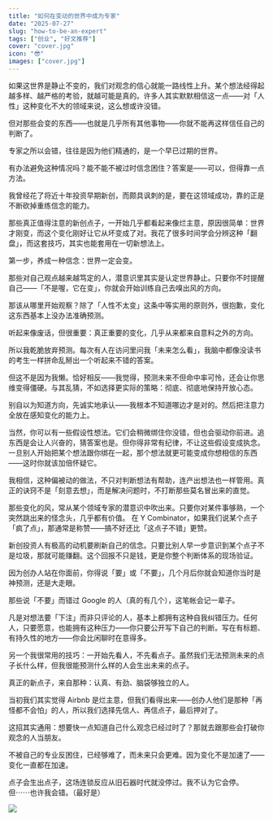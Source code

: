 ```yaml
---
title: "如何在变动的世界中成为专家"
date: "2025-07-27"
slug: "how-to-be-an-expert"
tags: ["创业", "好文推荐"]
cover: "cover.jpg"
icon: "😎"
images: ["cover.jpg"]
---
```

如果这世界是静止不变的，我们对观念的信心就能一路线性上升。某个想法经得起越多样、越严格的考验，就越可能是真的。许多人其实默默相信这一点——对「人性」这种变化不大的领域来说，这么想或许没错。



但对那些会变的东西——也就是几乎所有其他事物——你就不能再这样信任自己的判断了。



专家之所以会错，往往是因为他们精通的，是一个早已过期的世界。



有办法避免这种情况吗？能不能不被过时信念困住？答案是——可以，但得靠一点方法。



我曾经花了将近十年投资早期新创，而颇具讽刺的是，要在这领域成功，靠的正是不断砍掉重练信念的能力。



那些真正值得注意的新创点子，一开始几乎都看起来像烂主意，原因很简单：世界才刚变，而这个变化刚好让它从坏变成了对。我花了很多时间学会分辨这种「翻盘」，而这套技巧，其实也能套用在一切新想法上。



第一步，养成一种信念：世界一定会变。



那些对自己观点越来越笃定的人，潜意识里其实是认定世界静止。只要你不时提醒自己——「不是喔，它在变」，你就会开始训练自己去嗅出风的方向。



那该从哪里开始观察？除了「人性不太变」这条中等实用的原则外，很抱歉，变化这东西基本上没办法准确预测。



听起来像废话，但很重要：真正重要的变化，几乎从来都来自意料之外的方向。



所以我乾脆放弃预测。每次有人在访问里问我「未来怎么看」，我脑中都像没读书的考生一样拼命乱掰出一个听起来不错的答案。



但这不是因为我懒。恰好相反——我觉得，预测未来不但命中率可怜，还会让你思维变得僵硬。与其乱猜，不如选择更实际的策略：彻底、彻底地保持开放心态。



别自以为知道方向，先诚实地承认——我根本不知道哪边才是对的。然后把注意力全放在感知变化的能力上。



当然，你可以有一些假设性想法。它们会稍微绑住你没错，但也会驱动你前进。追东西是会让人兴奋的，猜答案也是。但你得非常有纪律，不让这些假设变成执念。
一旦别人开始把某个想法跟你绑在一起，那个想法就更可能变成你想相信的东西——这时你就该加倍怀疑它。



我相信，这种偏被动的做法，不只对判断想法有帮助，连产出想法也一样管用。真正的诀窍不是「刻意去想」，而是解决问题时，不打断那些莫名冒出来的直觉。



那些变化的风，常从某个领域专家的潜意识中吹出来。只要你对某件事够熟，一个突然跳出来的怪念头，几乎都有价值。
在 Y Combinator，如果我们说某个点子「疯了点」，那通常是称赞——搞不好还比「这点子不错」更赞。



新创投资人有极高的动机要刷新自己的信念。只要比别人早一步意识到某个点子不是垃圾，那就可能赚翻。这个回报不只是钱，更是你整个判断体系的现场验证。



因为创办人站在你面前，你得说「要」或「不要」，几个月后你就会知道你当时是神预测，还是大走眼。



那些说「不要」而错过 Google 的人（真的有几个），这笔帐会记一辈子。



凡是对想法要「下注」而非只评论的人，基本上都拥有这种自我纠错压力。任何人，只要愿意，也能拥有这种压力——你只要公开写下自己的判断。写在有标题、有持久性的地方——你会比闲聊时在意得多。



另一个我很常用的技巧：一开始先看人，不先看点子。虽然我们无法预测未来的点子长什么样，但我很能预测什么样的人会生出未来的点子。



真正的新点子，来自那种：认真、有劲、脑袋够独立的人。



当初我们其实觉得 Airbnb 是烂主意，但我们看得出来——创办人他们是那种「再怪都不会怕」的人，所以我们选择先信人、再信点子，最后押对了。



这招其实通用：想要快一点知道自己什么观念已经过时了？那就去跟那些会打破你观念的人当朋友。



不被自己的专业反困住，已经够难了，而未来只会更难。因为变化不是加速了——变化一直都在加速。



点子会生出点子，这场连锁反应从旧石器时代就没停过。我不认为它会停。
但⋯⋯也许我会错。（最好是）




![](https://prod-files-secure.s3.us-west-2.amazonaws.com/112d0858-5090-4d34-a606-b75eb8d65fd2/46476355-9cf3-4e99-9b7a-3531bc426380/1000202064.png?X-Amz-Algorithm=AWS4-HMAC-SHA256&X-Amz-Content-Sha256=UNSIGNED-PAYLOAD&X-Amz-Credential=ASIAZI2LB466WFRSH6FJ%2F20251026%2Fus-west-2%2Fs3%2Faws4_request&X-Amz-Date=20251026T072800Z&X-Amz-Expires=3600&X-Amz-Security-Token=IQoJb3JpZ2luX2VjEM%2F%2F%2F%2F%2F%2F%2F%2F%2F%2F%2FwEaCXVzLXdlc3QtMiJIMEYCIQCIT%2BxbMAeIq6d0%2FE8t2kLw2IGKpOf82N4uY%2BLnISeVoQIhALyElmBDM2SLSz6AXxlTUescwFl6gQ6x7%2BYkQYGV2hpxKogECIj%2F%2F%2F%2F%2F%2F%2F%2F%2F%2FwEQABoMNjM3NDIzMTgzODA1IgziBXh%2BUvmMxYjtTiwq3AO6KXMtDTOwrx1EIHgtbojlsfTLbc9jmX4TIKu0b29X%2Bru7DvH%2B9Y3hH3hu6GO7%2Fv7vNEeVvE9L9ZKNGGuejOAci55g%2FufBlos1i0K8S2ochdQBCyq20fbV5QcsWxwRtcOxLjmskDo%2B%2By2IGaGwGozvjdScwsJJTfS7y9sLEu9bHj7a7biSblacfCpifVKRH15hw4CA5LXFHAzX5vbP7naMWrR91zvDJXDYf%2B6KS%2FQ7LHD%2BvlVolD0m2r8XrRfZBbgBtQU9p1q6Oz9CX62nAkTL8FnoR7LNjh89ygAkaoO%2BZ59F3PtErCoT0GT0vjBOOBw0QjnUr7KG82Um1%2BnL2%2FsGhq0VRVMqVPlcD25qJUAySdQIW1tmpn5AOkdZtoQFB2PeZP6zYLDqnrWIiKBVb0hJqdAWGjnxtILGnDXbKiQQrkFqMn4Sc76rEca%2FICK6zPkswCJM%2FobC602gKsbJzKlhiRxquFb6YLDLXHVa%2B02Jl4DCjbru2H1LE9%2FwqaWBMCpmwPP%2BZh0qWVIEknXEUdDfIQShPmvSB8bar7ryHNMQt%2FXmtJXytcaBE0CPyPueY%2BaCSKyecDSf4ehknNMNuKENMNO7MXJbmGvy5a%2FMtdyHIPwe7L9sEZ7PrWaPijDI%2F%2FbHBjqkAVNaVkaA7ENpZIJ5tk0C4GV2BP3QkKot3rRUJbMWp%2BeJvEG3DfCR8TOSXnCLNhSCzMNipBlOcwlRjLuBj%2F8YqDAYnzrTys67%2FhthPKJ65OCwgLWoRnZXQGDtQOXt3MF6bUA0oGqTBKeAWK81RxfhH9QPrOgHZfomLjflRdZSX%2B7MsfjPLOF8No286UM%2FDBkTwFOw3sKK52D6ezxly2Ug%2BG7hnRg8&X-Amz-Signature=07f0a653b11a3aa7aa4341502e3141295758f995635f5ea4790b2c20fc8a7898&X-Amz-SignedHeaders=host&x-amz-checksum-mode=ENABLED&x-id=GetObject)

